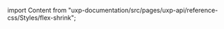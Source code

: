 
import Content from "uxp-documentation/src/pages/uxp-api/reference-css/Styles/flex-shrink";

<Content query="product=xd"/>
